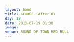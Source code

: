 ```yaml
---
layout: band
title: GEORGE (After 8)
day: 18
date: 2013-07-19 01:30
image: 
venue: SOUND OF TOWN RED BULL
---
```



